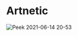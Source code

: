 # Artnetic


![Peek 2021-06-14 20-53](https://user-images.githubusercontent.com/58959103/121936893-c7523d00-cd52-11eb-9899-6e9eb2362d23.gif)

